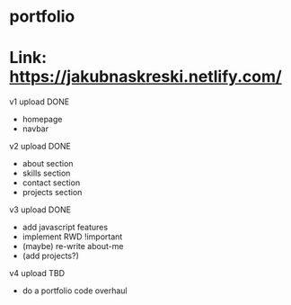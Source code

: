 # portfolio

Link: https://jakubnaskreski.netlify.com/
===
v1 upload DONE

- homepage
- navbar

v2 upload DONE

- about section
- skills section
- contact section
- projects section

v3 upload DONE

- add javascript features
- implement RWD !important
- (maybe) re-write about-me
- (add projects?)

v4 upload TBD

- do a portfolio code overhaul
